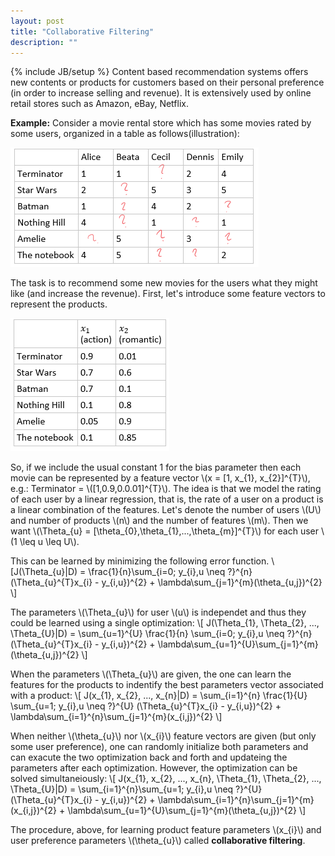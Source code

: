```yaml
---
layout: post
title: "Collaborative Filtering"
description: ""
---
```

{% include JB/setup %}
Content based recommendation systems offers new contents or products for customers based on their personal preference (in order to increase selling and revenue). It is extensively used by online retail stores such as Amazon, eBay, Netflix.

**Example:** Consider a movie rental store which has some movies rated by some users, organized in a table as follows(illustration):

![cf1](./images/cf1.png)

The task is to recommend some new movies for the users what they might like (and increase the revenue).
First, let's introduce some feature vectors to represent the products.

![cf2](./images/cf2.png)

So, if we include the usual constant 1 for the bias parameter then each movie can be represented by a feature vector \\(x = [1, x_{1}, x_{2}]^{T}\\), e.g.: Terminator = \\([1,0.9,0.0.01]^{T}\\).
The idea is that we model the rating of each user by a linear regression, that is, the rate of a user on a product is a linear combination of the features. Let's denote the number of users \\(U\\) and number of products \\(n\\) and the number of features \\(m\\). Then we want \\(\Theta_{u} = [\theta_{0},\theta_{1},...,\theta_{m}]^{T}\\) for each user \\(1 \leq u \leq U\\).

This can be learned by minimizing the following error function.
\\[J(\Theta_{u}|D) = \frac{1}{n}\sum_{i=0; y_{i},u \neq ?}^{n}(\Theta_{u}^{T}x_{i} - y_{i,u})^{2} + \lambda\sum_{j=1}^{m}(\theta_{u,j})^{2} \\]

The parameters \\(\Theta_{u}\\) for user \\(u\\) is independet and thus they could be learned using a single optimization:
\\[ J(\Theta_{1}, \Theta_{2}, ..., \Theta_{U}|D) = \sum_{u=1}^{U} \frac{1}{n} \sum_{i=0; y_{i},u \neq ?}^{n} (\Theta_{u}^{T}x_{i} - y_{i,u})^{2} + \lambda\sum_{u=1}^{U}\sum_{j=1}^{m}(\theta_{u,j})^{2}  \\]

When the parameters \\(\Theta_{u}\\) are given, the one can learn the features for the products to indentify the best parameters vector associated with a product:
\\[ J(x_{1}, x_{2}, ..., x_{n}|D) = \sum_{i=1}^{n} \frac{1}{U} \sum_{u=1; y_{i},u \neq ?}^{U} (\Theta_{u}^{T}x_{i} - y_{i,u})^{2} + \lambda\sum_{i=1}^{n}\sum_{j=1}^{m}(x_{i,j})^{2}  \\]

When neither \\(\theta_{u}\\) nor \\(x_{i}\\) feature vectors are given (but only some user preference), one can randomly initialize both parameters and can exacute the two optimization back and forth and updateing the parameters after each optimization. However, the optimization can be solved simultaneiously:
\\[ J(x_{1}, x_{2}, ..., x_{n}, \Theta_{1}, \Theta_{2}, ..., \Theta_{U}|D) = \sum_{i=1}^{n}\sum_{u=1; y_{i},u \neq ?}^{U} (\Theta_{u}^{T}x_{i} - y_{i,u})^{2} + \lambda\sum_{i=1}^{n}\sum_{j=1}^{m}(x_{i,j})^{2} + \lambda\sum_{u=1}^{U}\sum_{j=1}^{m}(\theta_{u,j})^{2} \\]

The procedure, above, for learning product feature parameters \\(x_{i}\\) and user preference parameters \\(\theta_{u}\\) called **collaborative filtering**. 